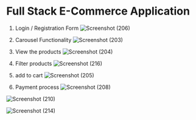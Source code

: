 # Full Stack E-Commerce Application


1. Login / Registration Form
![Screenshot (206)](https://github.com/KokulManivannan/instakart/assets/125728821/a5bb2b90-15b0-4ef3-bf84-b5daf1d18e4f)
 
2. Carousel Functionality
![Screenshot (203)](https://github.com/KokulManivannan/instakart/assets/125728821/5fded73e-2804-4de8-b37d-cd316f2e7e61)

3. View the products
![Screenshot (204)](https://github.com/KokulManivannan/instakart/assets/125728821/c73ece91-5bec-4c3b-a3ee-dff3340b4d9a)

4. Filter products
![Screenshot (216)](https://github.com/KokulManivannan/instakart/assets/125728821/ebb918fa-154f-4904-b2e2-0b68c7f9a21e)

5. add to cart
![Screenshot (205)](https://github.com/KokulManivannan/instakart/assets/125728821/50f81109-e797-46ed-9e23-f5f2de7594d6)

6. Payment process
![Screenshot (208)](https://github.com/KokulManivannan/instakart/assets/125728821/cc7155ab-b716-471c-a90a-d6f332bce103)

![Screenshot (210)](https://github.com/KokulManivannan/instakart/assets/125728821/34853a73-5b9d-47c5-809f-d87f89672b3d)

![Screenshot (214)](https://github.com/KokulManivannan/instakart/assets/125728821/551a482d-8c12-4c6c-b53d-33d5ba06b6fc)


